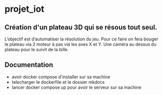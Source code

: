 # projet_iot
## Création d'un plateau 3D qui se résous tout seul.

L’objectif est d’automatiser la résolution du jeu.
Pour ce faire on fera bouger le plateau via 2 moteur à pas via les axes X et Y.
Une caméra au dessus du plateau pour le suivit de la bille.

## Documentation
* avoir docker compose d'installer sur sa machine
* telecharger le dockerfile et le dossier mkdocs
* lancer docker compose up pour avoir le serveur sur sa machine
